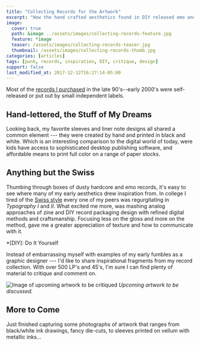 ```yaml
---
title: "Collecting Records for the Artwork"
excerpt: "How the hand crafted aesthetics found in DIY released emo and hardcore records started my collecting addiction."
image: 
  cover: true
  path: &image ../assets/images/collecting-records-feature.jpg
  feature: *image
  teaser: /assets/images/collecting-records-teaser.jpg
  thumbnail: /assets/images/collecting-records-thumb.jpg
categories: [articles]
tags: [punk, records, inspiration, DIY, critique, design]
support: false
last_modified_at: 2017-12-12T16:27:14-05:00
---
```


Most of the [records I purchased](http://www.recordnerd.com/lists/bleedsapathy) in the late 90's--early 2000's were self-released or put out by small independent labels. 

## Hand-lettered, the Stuff of My Dreams

Looking back, my favorite sleeves and liner note designs all shared a common element --- they were created by hand and printed in black and white. Which is an interesting comparison to the digital world of today, were kids have access to sophisticated desktop publishing software, and affordable means to print full color on a range of paper stocks.

## Anything but the Swiss

Thumbing through boxes of dusty hardcore and emo records, it's easy to see where many of my early aesthetics drew inspiration from. In college I tired of the [Swiss style](https://en.wikipedia.org/wiki/International_Typographic_Style "International Typographic Style") every one of my peers was regurgitating in *Typography I* and *II*. What excited me more, was mashing analog approaches of zine and DIY record packaging design with refined digital methods and craftsmanship. Focusing less on the gloss and more on the method, gave me a greater appreciation of texture and how to communicate with it.

*[DIY]: Do It Yourself

Instead of embarrassing myself with examples of my early fumbles as a graphic designer --- I'd like to share inspirational fragments from my record collection. With over 500 LP's and 45's, I'm sure I can find plenty of material to critique and comment on.

![Image of upcoming artwork to be critiqued](../assets/images/record-art-teaser-620x217.jpg) _Upcoming artwork to be discussed._

## More to Come

Just finished capturing some photographs of artwork that ranges from black/white ink drawings, fancy die-cuts, to sleeves printed on vellum with metallic inks...
